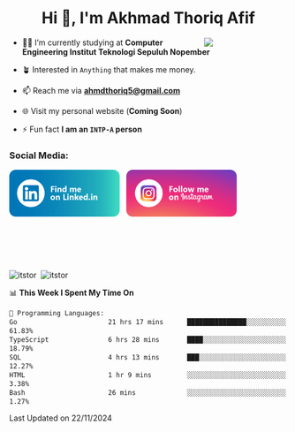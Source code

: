 <h1 align="center">Hi 👋, I'm Akhmad Thoriq Afif</h1>

<img align="right" src="https://i.giphy.com/media/VbnUQpnihPSIgIXuZv/giphy.webp" style="width:30%;">

- 👨‍🎓 I’m currently studying at **Computer Engineering Institut Teknologi Sepuluh Nopember**

- 🪴 Interested in `Anything` that makes me money.

- 📫 Reach me via **ahmdthoriq5@gmail.com**

- 🌐 Visit my personal website (**Coming Soon**)

- ⚡ Fun fact **I am an `INTP-A` person**

<h3 align="left">Social Media:</h3>
<p align="left">
<a href="https://linkedin.com/in/akhmad-thoriq-afif" target="_blank"><img align="center" src="./images/linkedin.png" alt="akhmad-thoriq-afif" width="200" /></a>&nbsp;&nbsp;
<a href="https://instagram.com/ahmdthoriq_" target="_blank"><img align="center" src="./images/instagram.png" alt="ahmdthoriq_"width="200" /></a>
</p>
</br>
</br>
</br>
</br>
<p><img align="center" src="https://github-readme-stats.vercel.app/api?username=itstor&show_icons=true&locale=en&theme=nord" alt="itstor" height="170"/>&nbsp;&nbsp;<img align="center" src="https://github-readme-stats.vercel.app/api/top-langs?username=itstor&show_icons=true&locale=en&layout=compact&theme=nord" alt="itstor" height="170" /></p>

<!--START_SECTION:waka-->
📊 **This Week I Spent My Time On** 

```text
💬 Programming Languages: 
Go                       21 hrs 17 mins      ███████████████░░░░░░░░░░   61.83% 
TypeScript               6 hrs 28 mins       ████░░░░░░░░░░░░░░░░░░░░░   18.79% 
SQL                      4 hrs 13 mins       ███░░░░░░░░░░░░░░░░░░░░░░   12.27% 
HTML                     1 hr 9 mins         ░░░░░░░░░░░░░░░░░░░░░░░░░   3.38% 
Bash                     26 mins             ░░░░░░░░░░░░░░░░░░░░░░░░░   1.27%

```


 Last Updated on 22/11/2024
<!--END_SECTION:waka-->
